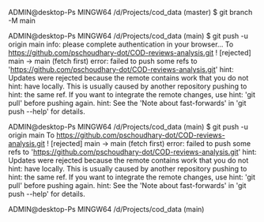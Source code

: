 
ADMIN@desktop-Ps MINGW64 /d/Projects/cod_data (master)
$ git branch -M main

ADMIN@desktop-Ps MINGW64 /d/Projects/cod_data (main)
$ git push -u origin main
info: please complete authentication in your browser...
To https://github.com/pschoudhary-dot/COD-reviews-analysis.git
 ! [rejected]        main -> main (fetch first)
error: failed to push some refs to 'https://github.com/pschoudhary-dot/COD-reviews-analysis.git'
hint: Updates were rejected because the remote contains work that you do not
hint: have locally. This is usually caused by another repository pushing to
hint: the same ref. If you want to integrate the remote changes, use
hint: 'git pull' before pushing again.
hint: See the 'Note about fast-forwards' in 'git push --help' for details.

ADMIN@desktop-Ps MINGW64 /d/Projects/cod_data (main)
$ git push -u origin main
To https://github.com/pschoudhary-dot/COD-reviews-analysis.git
 ! [rejected]        main -> main (fetch first)
error: failed to push some refs to 'https://github.com/pschoudhary-dot/COD-reviews-analysis.git'
hint: Updates were rejected because the remote contains work that you do not
hint: have locally. This is usually caused by another repository pushing to
hint: the same ref. If you want to integrate the remote changes, use
hint: 'git pull' before pushing again.
hint: See the 'Note about fast-forwards' in 'git push --help' for details.

ADMIN@desktop-Ps MINGW64 /d/Projects/cod_data (main)
